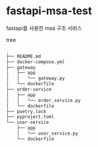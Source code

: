 # fastapi-msa-test

fastapi를 사용한 msa 구조 서비스

tree
```bash
.
├── README.md
├── docker-compose.yml
├── gateway
│   ├── app
│   │   └── gateway.py
│   └── dockerfile
├── order-service
│   ├── app
│   │   └── order_service.py
│   └── dockerfile
├── poetry.lock
├── pyproject.toml
└── user-service
    ├── app
    │   └── user_service.py
    └── dockerfile
```
